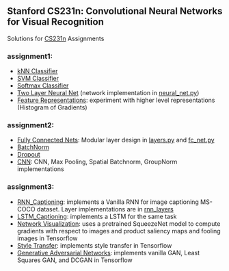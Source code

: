 ## Stanford CS231n: Convolutional Neural Networks for Visual Recognition
Solutions for [CS231n](http://cs231n.github.io/) Assignments
### assignment1:
- [kNN Classifier](assignment1/knn.ipynb)
- [SVM Classifier](assignment1/svm.ipynb)
- [Softmax Classifier](assignment1/softmax.ipynb)
- [Two Layer Neural Net](assignment1/two_layer_net.ipynb) (network implementation in [neural_net.py](assignment1/cs231n/classifiers/neural_net.py))
- [Feature Representations](assignment1/features.ipynb): experiment with higher level representations (Histogram of Gradients)
### assignment2:
- [Fully Connected Nets](assignment2/FullyConnectedNets.ipynb): Modular layer design in [layers.py](assignment2/cs231n/layers.py) and [fc_net.py](assignment2/cs231n/classifiers/fc_net.py) 
- [BatchNorm](assignment2/BatchNormalization.ipynb)
- [Dropout](assignment2/Dropout.ipynb)
- [CNN](assignment2/ConvolutionalNetworks.ipynb): CNN, Max Pooling, Spatial Batchnorm, GroupNorm implementations

### assignment3:
- [RNN_Captioning](assignment3/RNN_Captioning.ipynb): implements a Vanilla RNN for image captioning MS-COCO dataset. Layer implementations are in [rnn_layers](assignment3/cs231n/rnn_layers.py)
- [LSTM_Captioning](assignment3/LSTM_Captioning.ipynb): implements a LSTM for the same task
- [Network Visualization](assignment3/NetworkVisualization-TensorFlow.ipynb): uses a pretrained SqueezeNet model to compute gradients with respect to images and product saliency maps and fooling images in Tensorflow
- [Style Transfer](assignment3/StyleTransfer-TensorFlow.ipynb): implements style transfer in Tensorflow
- [ Generative Adversarial Networks](assignment3/GANs-TensorFlow.ipynb): implements vanilla GAN, Least Squares GAN, and DCGAN in Tensorflow
